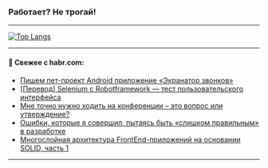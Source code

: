 ### Работает? Не трогай!

---
<!--
#### 🛠️ Technical stack:

![Java](https://img.shields.io/badge/Java-informational?logo=Oracle&style=flat&logoColor=white&color=FF4500)
![Kotlin](https://img.shields.io/badge/Kotlin-informational?logo=Kotlin&style=flat&logoColor=white&color=774D97)
![TS](https://img.shields.io/badge/TypeScript-informational?logo=typeScript&style=flat&logoColor=black&color=017acc)
![Python](https://img.shields.io/badge/Python-informational?logo=Python&style=flat&logoColor=black&color=ffdd54) <br>
![Spring](https://img.shields.io/badge/Spring-informational?logo=Spring&style=flat&logoColor=white&color=6DB33F) 
![SpringBoot](https://img.shields.io/badge/SpringBoot-informational?logo=SpringBoot&style=flat&logoColor=white&color=6DB33F)
![Nest](https://img.shields.io/badge/NestJS-informational?logo=NestJS&style=flat&logoColor=white&color=E0234E) 
![NodeJS](https://img.shields.io/badge/NodeJS-informational?logo=node.js&style=flat&logoColor=white&color=70A760)<br>
![PostgreSQL](https://img.shields.io/badge/PostgreSQL-informational?logo=PostgreSQL&style=flat&logoColor=white&color=DAA520)
![MongoDB](https://img.shields.io/badge/MongoDB-informational?logo=MongoDB&style=flat&logoColor=white&color=870000)
![Apache](https://img.shields.io/badge/Apache-informational?logo=apache&style=flat&logoColor=white&color=f74e28)

___ 
-->

<!--- #### 🛠️ : --->

[![Top Langs](https://github-readme-stats-82jvfl3w3-advtsettinggmailcoms-projects.vercel.app/api/top-langs/?username=zloylis&langs_count=10&hide_title=true&title_color=e6edf3&size_weight=0.5&count_weight=0.5&layout=compact&hide_progress=true&hide_border=true&theme=dracula)](https://github.com/zloylis)

<!---


####  :octocat:&nbsp;&nbsp; Статистика:

![GitHub stats](https://github-readme-stats-u2qms2cxw-advtsettinggmailcoms-projects.vercel.app/api?username=zloylis&show_icons=true&hide_border=true&theme=dracula&title_color=e6edf3&include_all_commits=true&count_private=true&hide_rank=false&hide_title=true&rank_icon=github)
-->
---

#### 💬 Свежее с habr.com:

<!-- BLOG-POST-LIST:START -->
- [Пишем пет-проект Android приложение «Экранатор звонков»](https://habr.com/ru/articles/860118/?utm_source=habrahabr&utm_medium=rss&utm_campaign=860118)
- [[Перевод] Selenium с Robotframework — тест пользовательского интерфейса](https://habr.com/ru/articles/860678/?utm_source=habrahabr&utm_medium=rss&utm_campaign=860678)
- [Мне точно нужно ходить на конференции – это вопрос или утверждение?](https://habr.com/ru/articles/860666/?utm_source=habrahabr&utm_medium=rss&utm_campaign=860666)
- [Ошибки, которые я совершил, пытаясь быть «слишком правильным» в разработке](https://habr.com/ru/articles/860656/?utm_source=habrahabr&utm_medium=rss&utm_campaign=860656)
- [Многослойная архитектура FrontEnd-приложений на основании SOLID, часть 1](https://habr.com/ru/companies/beeline_tech/articles/860612/?utm_source=habrahabr&utm_medium=rss&utm_campaign=860612)
<!-- BLOG-POST-LIST:END -->

---

